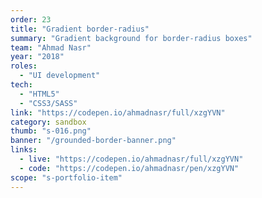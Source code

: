 ```yaml
---
order: 23
title: "Gradient border-radius"
summary: "Gradient background for border-radius boxes"
team: "Ahmad Nasr"
year: "2018"
roles:
  - "UI development"
tech:
  - "HTML5"
  - "CSS3/SASS"
link: "https://codepen.io/ahmadnasr/full/xzgYVN"
category: sandbox
thumb: "s-016.png"
banner: "/grounded-border-banner.png"
links:
  - live: "https://codepen.io/ahmadnasr/full/xzgYVN"
  - code: "https://codepen.io/ahmadnasr/pen/xzgYVN"
scope: "s-portfolio-item"
---
```

